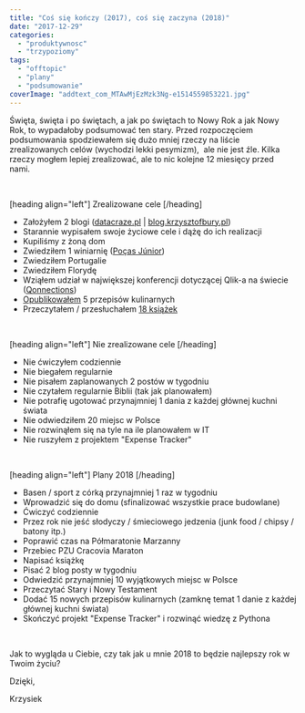 ```yaml
---
title: "Coś się kończy (2017), coś się zaczyna (2018)"
date: "2017-12-29"
categories: 
  - "produktywnosc"
  - "trzypoziomy"
tags: 
  - "offtopic"
  - "plany"
  - "podsumowanie"
coverImage: "addtext_com_MTAwMjEzMzk3Ng-e1514559853221.jpg"
---
```


Święta, święta i po świętach, a jak po świętach to Nowy Rok a jak Nowy Rok, to wypadałoby podsumować ten stary. Przed rozpoczęciem podsumowania spodziewałem się dużo mniej rzeczy na liście zrealizowanych celów (wychodzi lekki pesymizm),  ale nie jest źle. Kilka rzeczy mogłem lepiej zrealizować, ale to nic kolejne 12 miesięcy przed nami.

 

\[heading align="left"\] Zrealizowane cele \[/heading\]

- Założyłem 2 blogi ([datacraze.pl](http://www.datacraze.pl/) | [blog.krzysztofbury.pl](https://blog.krzysztofbury.pl/))
- Starannie wypisałem swoje życiowe cele i dążę do ich realizacji
- Kupiliśmy z żoną dom
- Zwiedziłem 1 winiarnię ([Poças Júnior](http://www.pocas.pt/))
- Zwiedziłem Portugalie
- Zwiedziłem Florydę
- Wziąłem udział w największej konferencji dotyczącej Qlik-a na świecie ([Qonnections](https://www.qlikqonnections.com/))
- [Opublikowałem](https://blog.krzysztofbury.pl/przepisy/) 5 przepisów kulinarnych
- Przeczytałem / przesłuchałem [18 książek](https://www.goodreads.com/user/year_in_books/2017/69967140)

 

\[heading align="left"\] Nie zrealizowane cele \[/heading\]

- Nie ćwiczyłem codziennie
- Nie biegałem regularnie
- Nie pisałem zaplanowanych 2 postów w tygodniu
- Nie czytałem regularnie Biblii (tak jak planowałem)
- Nie potrafię ugotować przynajmniej 1 dania z każdej głównej kuchni świata
- Nie odwiedziłem 20 miejsc w Polsce
- Nie rozwinąłem się na tyle na ile planowałem w IT
- Nie ruszyłem z projektem "Expense Tracker"

 

\[heading align="left"\] Plany 2018 \[/heading\]

- Basen / sport z córką przynajmniej 1 raz w tygodniu
- Wprowadzić się do domu (sfinalizować wszystkie prace budowlane)
- Ćwiczyć codziennie
- Przez rok nie jeść słodyczy / śmieciowego jedzenia (junk food / chipsy / batony itp.)
- Poprawić czas na Półmaratonie Marzanny
- Przebiec PZU Cracovia Maraton
- Napisać książkę
- Pisać 2 blog posty w tygodniu
- Odwiedzić przynajmniej 10 wyjątkowych miejsc w Polsce
- Przeczytać Stary i Nowy Testament
- Dodać 15 nowych przepisów kulinarnych (zamknę temat 1 danie z każdej głównej kuchni świata)
- Skończyć projekt "Expense Tracker" i rozwinąć wiedzę z Pythona

 

Jak to wygląda u Ciebie, czy tak jak u mnie 2018 to będzie najlepszy rok w Twoim życiu?

Dzięki,

Krzysiek
